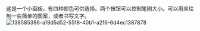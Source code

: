 这是一个小画板，有四种颜色可供选择。两个按钮可以控制笔刷大小。可以用来绘制一些简单的图案，或者书写文字。
![138585386-a19d5d52-55f8-40b1-a2f6-6d4ec1387878](https://user-images.githubusercontent.com/90593604/141288449-fba4a6d0-e642-48df-ac6a-8e0c0a36333b.png)
